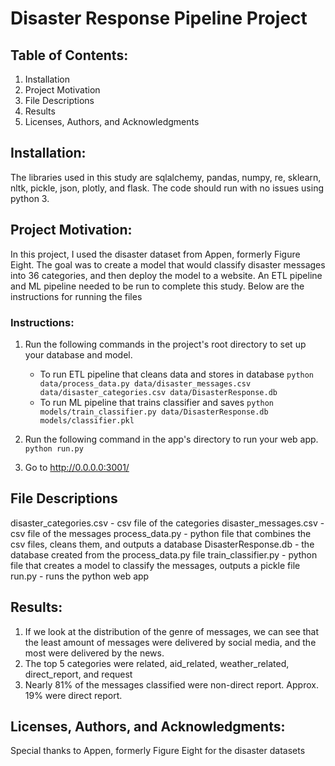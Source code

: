# Disaster Response Pipeline Project

## Table of Contents:

1. Installation
2. Project Motivation
3. File Descriptions
4. Results
5. Licenses, Authors, and Acknowledgments

## Installation:

The libraries used in this study are sqlalchemy, pandas, numpy, re, sklearn, nltk, pickle, json, plotly, and flask. The code should run with no issues using python 3.

## Project Motivation:

In this project, I used the disaster dataset from Appen, formerly Figure Eight. The goal was to create a model that would classify disaster messages into 36 categories, and then deploy the model to a website. An ETL pipeline and ML pipeline needed to be run to complete this study. Below are the instructions for running the files

### Instructions:
1. Run the following commands in the project's root directory to set up your database and model.

    - To run ETL pipeline that cleans data and stores in database
        `python data/process_data.py data/disaster_messages.csv data/disaster_categories.csv data/DisasterResponse.db`
    - To run ML pipeline that trains classifier and saves
        `python models/train_classifier.py data/DisasterResponse.db models/classifier.pkl`

2. Run the following command in the app's directory to run your web app.
    `python run.py`

3. Go to http://0.0.0.0:3001/

## File Descriptions

disaster_categories.csv - csv file of the categories 
disaster_messages.csv - csv file of the messages
process_data.py - python file that combines the csv files, cleans them, and outputs a database
DisasterResponse.db - the database created from the process_data.py file
train_classifier.py - python file that creates a model to classify the messages, outputs a pickle file
run.py - runs the python web app

## Results:

1. If we look at the distribution of the genre of messages, we can see that the least amount of messages were delivered by social media, and the most were delivered by the news.
2. The top 5 categories were related, aid_related, weather_related, direct_report, and request
3. Nearly 81% of the messages classified were non-direct report. Approx. 19% were direct report.

## Licenses, Authors, and Acknowledgments:

Special thanks to Appen, formerly Figure Eight for the disaster datasets





